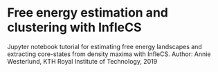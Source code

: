 # Free energy estimation and clustering with InfleCS
Jupyter notebook tutorial for estimating free energy landscapes and extracting core-states from density maxima with InfleCS.
Author: Annie Westerlund, KTH Royal Institute of Technology, 2019 
